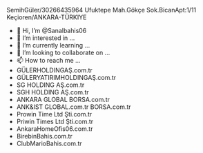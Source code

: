 SemihGüler/30266435964
Ufuktepe Mah.Gökçe Sok.BicanApt:1/11 Keçioren/ANKARA-TÜRKIYE
- 👋 Hi, I’m @Sanalbahis06
- 👀 I’m interested in ...
- 🌱 I’m currently learning ...
- 💞️ I’m looking to collaborate on ...
- 📫 How to reach me ...
- GÜLERHOLDINGAŞ.com.tr
- GÜLERYATIRIMHOLDINGAŞ.com.tr
- SG HOLDING AŞ.com.tr
- SGH HOLDING AŞ.com.tr
- ANKARA GLOBAL BORSA.com.tr
- ANK&IST GLOBAL.com.tr BORSA.com.tr
- Prowin Time Ltd Şti.com.tr
- Priwin Times Ltd  Şti.com.tr
- AnkaraHomeOfis06.com.tr
- BirebinBahis.com.tr
- ClubMarioBahis.com.tr

<!---
Sanalbahis06/Sanalbahis06 is a ✨ special ✨ repository because its `README.md` (this file) appears on your GitHub profile.
You can click the Preview link to take a look at your changes.
--->
